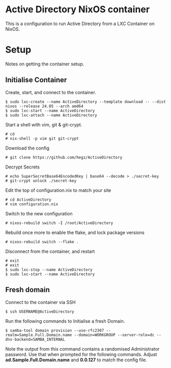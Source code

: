 # Active Directory NixOS container
This is a configuration to run Active Directory from a LXC Container on NixOS.
# Setup
Notes on getting the container setup.
## Initialise Container

Create, start, and connect to the container.

    $ sudo lxc-create --name ActiveDirectory --template download -- --dist nixos --release 24.05 --arch amd64
    $ sudo lxc-start --name ActiveDirectory
    $ sudo lxc-attach --name ActiveDirectory

Start a shell with vim, git & git-crypt.

	# cd
	# nix-shell -p vim git git-crypt

Download the config   

    # git clone https://github.com/hegz/ActiveDirectory

Decrypt Secrets

    # echo SuperSecretBase64EncodedKey | base64 --decode > ./secret-key
    # git-crypt unlock ./secret-key

Edit the top of configuration.nix to match your site
     
    # cd ActiveDirectory
    # vim configuration.nix
    
Switch to the new configuration

    # nixos-rebuild switch -I /root/ActiveDirectory

Rebuild once more to enable the flake, and lock package versions

    # nixos-rebuild switch --flake .

Disconnect from the container, and restart

    # exit
    # exit
    $ sudo lxc-stop --name ActiveDirectory
    $ sudo lxc-start --name ActiveDirectory

## Fresh domain
Connect to the container via SSH

    $ ssh USERNAME@ActiveDirectory
    
Run the following commands to Initialise a fresh Domain.
 
    $ samba-tool domain provision --use-rfc2307 --realm=Sample.Full.Domain.name --domain=WORKGROUP --server-role=dc --dns-backend=SAMBA_INTERNAL

Note the output from this command contains a randomised Administrator password.  Use that when prompted for the following commands.  Adjust **ad.Sample.Full.Domain.name** and **0.0.127** to match the config file.
  
